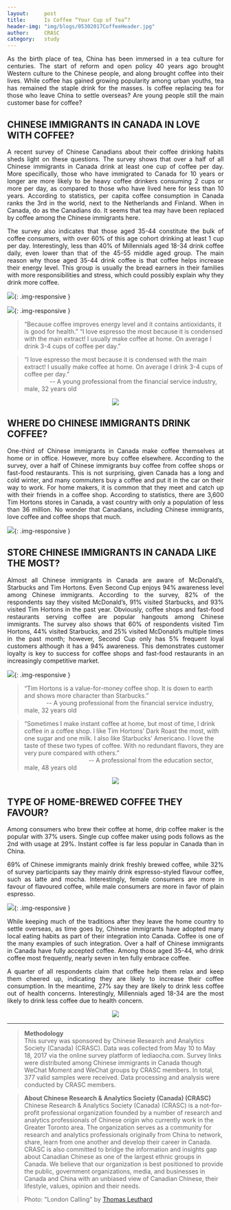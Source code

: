 ```yaml
---
layout: 	post
title:      Is Coffee “Your Cup of Tea”?
header-img:	"img/blogs/05302017CoffeeHeader.jpg"
author:     CRASC
category:	study
---
```


<p align="justify">
As the birth place of tea, China has been immersed in a tea culture for centuries. The start of reform and open policy 40 years ago brought Western culture to the Chinese people, and along brought coffee into their lives. While coffee has gained growing popularity among urban youths, tea has remained the staple drink for the masses. Is coffee replacing tea for those who leave China to settle overseas? Are young people still the main customer base for coffee?
</p>

<!--more-->

## CHINESE IMMIGRANTS IN CANADA IN LOVE WITH COFFEE?

<p align="justify">
A recent survey of Chinese Canadians about their coffee drinking habits sheds light on these questions. The survey shows that over a half of all Chinese immigrants in Canada drink at least one cup of coffee per day. More specifically, those who have immigrated to Canada for 10 years or longer are more likely to be heavy coffee drinkers consuming 2 cups or more per day, as compared to those who have lived here for less than 10 years. According to statistics, per capita coffee consumption in Canada ranks the 3rd in the world, next to the Netherlands and Finland. When in Canada, do as the Canadians do. It seems that tea may have been replaced by coffee among the Chinese immigrants here.
</p>

<p align="justify"> 
The survey also indicates that those aged 35-44 constitute the bulk of coffee consumers, with over 60% of this age cohort drinking at least 1 cup per day. Interestingly, less than 40% of Millennials aged 18-34 drink coffee daily, even lower than that of the 45-55 middle aged group. The main reason why those aged 35-44 drink coffee is that coffee helps increase their energy level. This group is usually the bread earners in their families with more responsibilities and stress, which could possibly explain why they drink more coffee.
</p>

![](/img/blogs/CoffeeStudySlide1.jpg){: .img-responsive }

![](/img/blogs/CoffeeStudySlide2.jpg){: .img-responsive }

> “Because coffee improves energy level and it contains antioxidants, it is good for health.”
“I love espresso the most because it is condensed with the main extract! I usually make coffee at home. On average I drink 3-4 cups of coffee per day.”

> “I love espresso the most because it is condensed with the main extract! I usually make coffee at home. On average I drink 3-4 cups of coffee per day.” <br/>
> &nbsp;&nbsp;&nbsp;&nbsp;&nbsp;&nbsp; &nbsp;&nbsp; &nbsp;&nbsp;&nbsp;&nbsp; -- A young professional from the financial service industry, male, 32 years old

<p align="center">
  <img src="https://mmbiz.qpic.cn/mmbiz_jpg/bbylg7SuiaLeEo3RDibPX7sz6a9AZjO7yAia0HKGicrPUGAsEtr7ngzrLVrOQOKrESAYOFRwTYJOxYWNa8iadrgibyog/640?wx_fmt=jpeg&tp=webp&wxfrom=5&wx_lazy=1">
</p>

## WHERE DO CHINESE IMMIGRANTS DRINK COFFEE?

<p align="justify">
One-third of Chinese immigrants in Canada make coffee themselves at home or in office. However, more buy coffee elsewhere. According to the survey, over a half of Chinese immigrants buy coffee from coffee shops or fast-food restaurants. This is not surprising, given Canada has a long and cold winter, and many commuters buy a coffee and put it in the car on their way to work. For home makers, it is common that they meet and catch up with their friends in a coffee shop. According to statistics, there are 3,600 Tim Hortons stores in Canada, a vast country with only a population of less than 36 million. No wonder that Canadians, including Chinese immigrants, love coffee and coffee shops that much.
</p>

![](/img/blogs/CoffeeStudySlide3.jpg){: .img-responsive }

## STORE CHINESE IMMIGRANTS IN CANADA LIKE THE MOST?

<p align="justify">
Almost all Chinese immigrants in Canada are aware of McDonald’s, Starbucks and Tim Hortons. Even Second Cup enjoys 94% awareness level among Chinese immigrants. According to the survey, 82% of the respondents say they visited McDonald’s, 91% visited Starbucks, and 93% visited Tim Hortons in the past year. Obviously, coffee shops and fast-food restaurants serving coffee are popular hangouts among Chinese immigrants. The survey also shows that 60% of respondents visited Tim Hortons, 44% visited Starbucks, and 25% visited McDonald’s multiple times in the past month; however, Second Cup only has 5% frequent loyal customers although it has a 94% awareness. This demonstrates customer loyalty is key to success for coffee shops and fast-food restaurants in an increasingly competitive market.
</p>

![](/img/blogs/CoffeeStudySlide4.jpg){: .img-responsive }

>  “Tim Hortons is a value-for-money coffee shop. It is down to earth and shows more character than Starbucks.”<br/>
> &nbsp;&nbsp;&nbsp;&nbsp;&nbsp;&nbsp; &nbsp;&nbsp; &nbsp;&nbsp;&nbsp;-- A young professional from the financial service industry, male, 32 years old

> “Sometimes I make instant coffee at home, but most of time, I drink coffee in a coffee shop. I like Tim Hortons’ Dark Roast the most, with one sugar and one milk. I also like Starbucks’ Americano. I love the taste of these two types of coffee. With no redundant flavors, they are very pure compared with others.”<br/>
> &nbsp;&nbsp;&nbsp;&nbsp;&nbsp;&nbsp; &nbsp;&nbsp; &nbsp;&nbsp;&nbsp;&nbsp;&nbsp; &nbsp;&nbsp;&nbsp;&nbsp;&nbsp;&nbsp;&nbsp;&nbsp; &nbsp;&nbsp;&nbsp;&nbsp;&nbsp;&nbsp;&nbsp;&nbsp; &nbsp;&nbsp;&nbsp;&nbsp;-- A professional from the education sector, male, 48 years old

<p align="center">
  <img src="https://mmbiz.qpic.cn/mmbiz_jpg/bbylg7SuiaLeEo3RDibPX7sz6a9AZjO7yAeicibDSk1Y9jlVHvfEX0jlf4EnuH2TEfxUXzsBkTRGyVckLdic7yF1g7g/640?wx_fmt=jpeg&tp=webp&wxfrom=5&wx_lazy=1">
</p>

## TYPE OF HOME-BREWED COFFEE THEY FAVOUR?

<p align="justify">
Among consumers who brew their coffee at home, drip coffee maker is the popular with 37% users. Single cup coffee maker using pods follows as the 2nd with usage at 29%. Instant coffee is far less popular in Canada than in China.
</p>

<p align="justify"> 
69% of Chinese immigrants mainly drink freshly brewed coffee, while 32% of survey participants say they mainly drink espresso-styled flavour coffee, such as latte and mocha. Interestingly, female consumers are more in favour of flavoured coffee, while male consumers are more in favor of plain espresso.
</p>

![](/img/blogs/CoffeeStudySlide5.jpg){: .img-responsive }

<p align="justify">
While keeping much of the traditions after they leave the home country to settle overseas, as time goes by, Chinese immigrants have adopted many local eating habits as part of their integration into Canada. Coffee is one of the many examples of such integration. Over a half of Chinese immigrants in Canada have fully accepted coffee. Among those aged 35-44, who drink coffee most frequently, nearly seven in ten fully embrace coffee. 
</p>
 
<p align="justify"> 
A quarter of all respondents claim that coffee help them relax and keep them cheered up, indicating they are likely to increase their coffee consumption. In the meantime, 27% say they are likely to drink less coffee out of health concerns. Interestingly, Millennials aged 18-34 are the most likely to drink less coffee due to health concern.
</p>

<p align="center">
  <img src="https://mmbiz.qpic.cn/mmbiz_jpg/bbylg7SuiaLeEo3RDibPX7sz6a9AZjO7yAH2yRsOur2BOsWyoTR28BWR6rLMeick7qRiaIibc6bjicL4e5yLcaRS69YQ/640?wx_fmt=jpeg&tp=webp&wxfrom=5&wx_lazy=1">
</p>

---

> **Methodology** <br/>
This survey was sponsored by Chinese Research and Analytics Society (Canada) (CRASC). Data was collected from May 10 to May 18, 2017 via the online survey platform of lediaocha.com. Survey links were distributed among Chinese immigrants in Canada though WeChat Moment and WeChat groups by CRASC members. In total, 377 valid samples were received. Data processing and analysis were conducted by CRASC members.

> **About Chinese Research & Analytics Society (Canada) (CRASC)** <br/>
Chinese Research & Analytics Society (Canada) (CRASC) is a not-for-profit professional organization founded by a number of research and analytics professionals of Chinese origin who currently work in the Greater Toronto area. The organization serves as a community for research and analytics professionals originally from China to network, share, learn from one another and develop their career in Canada. CRASC is also committed to bridge the information and insights gap about Canadian Chinese as one of the largest ethnic groups in Canada. We believe that our organization is best positioned to provide the public, government organizations, media, and businesses in Canada and China with an unbiased view of Canadian Chinese, their lifestyle, values, opinion and their needs.

> Photo: "London Calling" by [Thomas Leuthard](https://www.flickr.com/photos/thomasleuthard/8749800069)